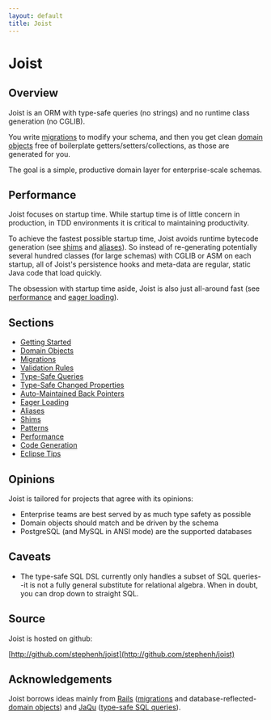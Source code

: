```yaml
---
layout: default
title: Joist
---
```


Joist
=====

Overview
--------

Joist is an ORM with type-safe queries (no strings) and no runtime class generation (no CGLIB).

You write [migrations](migrations.html) to modify your schema, and then you get clean [domain objects](domainObjects.html) free of boilerplate getters/setters/collections, as those are generated for you.

The goal is a simple, productive domain layer for enterprise-scale schemas.

Performance
-----------

Joist focuses on startup time. While startup time is of little concern in production, in TDD environments it is critical to maintaining productivity.

To achieve the fastest possible startup time, Joist avoids runtime bytecode generation (see [shims](./shims.html) and [aliases](./aliases.html)). So instead of re-generating potentially several hundred classes (for large schemas) with CGLIB or ASM on each startup, all of Joist's persistence hooks and meta-data are regular, static Java code that load quickly. 

The obsession with startup time aside, Joist is also just all-around fast (see [performance](performance.html) and [eager loading](eagerLoading.html)).

Sections
--------

* [Getting Started](gettingStarted.html)
* [Domain Objects](domainObjects.html)
* [Migrations](migrations.html)
* [Validation Rules](validationRules.html)
* [Type-Safe Queries](typeSafeQueries.html)
* [Type-Safe Changed Properties](typeSafeChangedProperties.html)
* [Auto-Maintained Back Pointers](backPointers.html)
* [Eager Loading](eagerLoading.html)
* [Aliases](aliases.html)
* [Shims](shims.html)
* [Patterns](patterns.html)
* [Performance](performance.html)
* [Code Generation](codeGeneration.html)
* [Eclipse Tips](eclipseTips.html)

Opinions
--------

Joist is tailored for projects that agree with its opinions:

* Enterprise teams are best served by as much type safety as possible
* Domain objects should match and be driven by the schema
* PostgreSQL (and MySQL in ANSI mode) are the supported databases

Caveats
-------

* The type-safe SQL DSL currently only handles a subset of SQL queries--it is not a fully general substitute for relational algebra. When in doubt, you can drop down to straight SQL.

Source
------

Joist is hosted on github:

[http://github.com/stephenh/joist](http://github.com/stephenh/joist)

Acknowledgements
----------------

Joist borrows ideas mainly from [Rails][1] ([migrations](migrations.html) and database-reflected-[domain objects](domainObjects.html)) and [JaQu][4] ([type-safe SQL queries](typeSafeQueries.html)).

[1]: http://rubyonrails.org
[4]: http://www.h2database.com/html/jaqu.html


